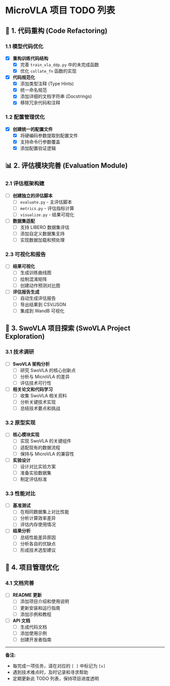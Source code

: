 # MicroVLA 项目 TODO 列表

## 🔧 1. 代码重构 (Code Refactoring)

### 1.1 模型代码优化
- [X] **重构训练代码结构**
  - [X] 完善 `train_vla_ddp.py` 中的未完成函数
  - [X] 优化 `collate_fn` 函数的实现

- [X] **代码规范化**
  - [X] 添加类型注释 (Type Hints)
  - [X] 统一命名规范
  - [X] 添加详细的文档字符串 (Docstrings)
  - [X] 移除冗余代码和注释

### 1.2 配置管理优化
- [X] **创建统一的配置文件**
  - [X] 将硬编码参数提取到配置文件
  - [X] 支持命令行参数覆盖
  - [X] 添加配置验证逻辑

## 📊 2. 评估模块完善 (Evaluation Module)

### 2.1 评估框架构建
- [ ] **创建独立的评估脚本**
  - [ ] `evaluate.py` - 主评估脚本
  - [ ] `metrics.py` - 评估指标计算
  - [ ] `visualize.py` - 结果可视化

- [ ] **数据集适配**
  - [ ] 支持 LIBERO 数据集评估
  - [ ] 添加自定义数据集支持
  - [ ] 实现数据加载和预处理

### 2.3 可视化和报告
- [ ] **结果可视化**
  - [ ] 生成训练曲线图
  - [ ] 绘制混淆矩阵
  - [ ] 创建动作预测对比图

- [ ] **评估报告生成**
  - [ ] 自动生成评估报告
  - [ ] 导出结果到 CSV/JSON
  - [ ] 集成到 WandB 可视化

## 🚀 3. SwoVLA 项目探索 (SwoVLA Project Exploration)

### 3.1 技术调研
- [ ] **SwoVLA 架构分析**
  - [ ] 研究 SwoVLA 的核心创新点
  - [ ] 分析与 MicroVLA 的差异
  - [ ] 评估技术可行性

- [ ] **相关论文和代码学习**
  - [ ] 收集 SwoVLA 相关资料
  - [ ] 分析关键技术实现
  - [ ] 总结技术要点和挑战

### 3.2 原型实现
- [ ] **核心模块实现**
  - [ ] 实现 SwoVLA 的关键组件
  - [ ] 适配现有的数据流程
  - [ ] 保持与 MicroVLA 的兼容性

- [ ] **实验设计**
  - [ ] 设计对比实验方案
  - [ ] 准备实验数据集
  - [ ] 制定评估标准

### 3.3 性能对比
- [ ] **基准测试**
  - [ ] 在相同数据集上对比性能
  - [ ] 分析计算效率差异
  - [ ] 评估内存使用情况

- [ ] **结果分析**
  - [ ] 总结性能差异原因
  - [ ] 分析各自的优缺点
  - [ ] 形成技术选型建议

## 🔄 4. 项目管理优化

### 4.1 文档完善
- [ ] **README 更新**
  - [ ] 添加项目介绍和使用说明
  - [ ] 更新安装和运行指南
  - [ ] 添加示例和教程

- [ ] **API 文档**
  - [ ] 生成代码文档
  - [ ] 添加使用示例
  - [ ] 创建开发者指南

---

**备注:** 
- 每完成一项任务，请在对应的 `[ ]` 中标记为 `[x]`
- 遇到技术难点时，及时记录和寻求帮助
- 定期更新此 TODO 列表，保持项目进度透明